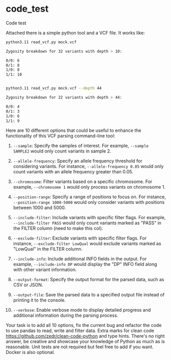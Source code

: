 # code_test
Code test

Attached there is a simple python tool and a VCF file. It works like:

 
```bash
python3.11 read_vcf.py mock.vcf

Zygosity breakdown for 32 variants with depth > 10:

0/0: 6
0/1: 8
1/0: 8
1/1: 10


python3.11 read_vcf.py mock.vcf --depth 44

Zygosity breakdown for 22 variants with depth > 44:

0/0: 4
0/1: 3
1/0: 6
1/1: 9
```


Here are 10 different options that could be useful to enhance the functionality of this VCF parsing command-line tool:

 

1. `--sample`: Specify the samples of interest. For example, `--sample SAMPLE2` would only count variants in sample 2.

2. `--allele-frequency`: Specify an allele frequency threshold for considering variants. For instance, `--allele-frequency 0.05` would only count variants with an allele frequency greater than 0.05.

3. `--chromosome`: Filter variants based on a specific chromosome. For example, `--chromosome 1` would only process variants on chromosome 1.

4. `--position-range`: Specify a range of positions to focus on. For instance, `--position-range 1000-5000` would only consider variants with positions between 1000 and 5000.

5. `--include-filter`: Include variants with specific filter flags. For example, `--include-filter PASS` would only count variants marked as "PASS" in the FILTER column (need to make this col).

6. `--exclude-filter`: Exclude variants with specific filter flags. For instance, `--exclude-filter LowQual` would exclude variants marked as "LowQual" in the FILTER column.

7. `--include-info`: Include additional INFO fields in the output. For example, `--include-info DP` would display the "DP" INFO field along with other variant information.

8. `--output-format`: Specify the output format for the parsed data, such as CSV or JSON.

9. `--output-file`: Save the parsed data to a specified output file instead of printing it to the console.

10. `--verbose`: Enable verbose mode to display detailed progress and additional information during the parsing process.

 

Your task is to add all 10 options, fix the current bug and refactor the code to use pandas to read, write and filter data. Extra marks for clean code https://github.com/zedr/clean-code-python and type hints. There's no right answer, be creative and showcase your knowledge of Python as much as is reasonable. Unit tests are not required but feel free to add if you want. Docker is also optional.
